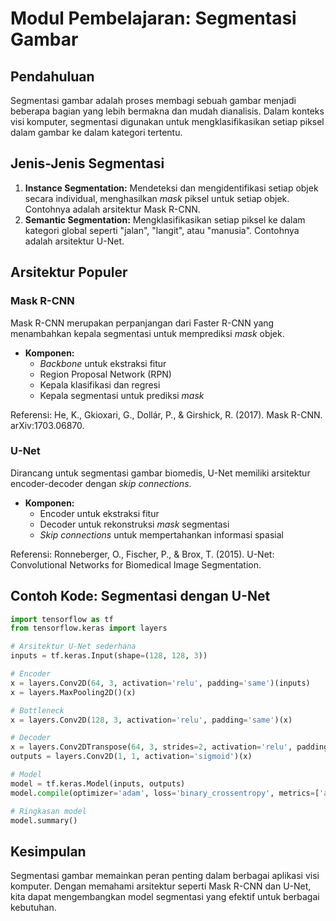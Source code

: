 # Modul Pembelajaran: Segmentasi Gambar

## Pendahuluan
Segmentasi gambar adalah proses membagi sebuah gambar menjadi beberapa bagian yang lebih bermakna dan mudah dianalisis. Dalam konteks visi komputer, segmentasi digunakan untuk mengklasifikasikan setiap piksel dalam gambar ke dalam kategori tertentu.

## Jenis-Jenis Segmentasi
1. **Instance Segmentation:** Mendeteksi dan mengidentifikasi setiap objek secara individual, menghasilkan *mask* piksel untuk setiap objek. Contohnya adalah arsitektur Mask R-CNN.
2. **Semantic Segmentation:** Mengklasifikasikan setiap piksel ke dalam kategori global seperti "jalan", "langit", atau "manusia". Contohnya adalah arsitektur U-Net.

## Arsitektur Populer

### Mask R-CNN
Mask R-CNN merupakan perpanjangan dari Faster R-CNN yang menambahkan kepala segmentasi untuk memprediksi *mask* objek.

- **Komponen:**
  - *Backbone* untuk ekstraksi fitur
  - Region Proposal Network (RPN)
  - Kepala klasifikasi dan regresi
  - Kepala segmentasi untuk prediksi *mask*

Referensi: He, K., Gkioxari, G., Dollár, P., & Girshick, R. (2017). Mask R-CNN. arXiv:1703.06870.

### U-Net
Dirancang untuk segmentasi gambar biomedis, U-Net memiliki arsitektur encoder-decoder dengan *skip connections*.

- **Komponen:**
  - Encoder untuk ekstraksi fitur
  - Decoder untuk rekonstruksi *mask* segmentasi
  - *Skip connections* untuk mempertahankan informasi spasial

Referensi: Ronneberger, O., Fischer, P., & Brox, T. (2015). U-Net: Convolutional Networks for Biomedical Image Segmentation. 

## Contoh Kode: Segmentasi dengan U-Net
```python
import tensorflow as tf
from tensorflow.keras import layers

# Arsitektur U-Net sederhana
inputs = tf.keras.Input(shape=(128, 128, 3))

# Encoder
x = layers.Conv2D(64, 3, activation='relu', padding='same')(inputs)
x = layers.MaxPooling2D()(x)

# Bottleneck
x = layers.Conv2D(128, 3, activation='relu', padding='same')(x)

# Decoder
x = layers.Conv2DTranspose(64, 3, strides=2, activation='relu', padding='same')(x)
outputs = layers.Conv2D(1, 1, activation='sigmoid')(x)

# Model
model = tf.keras.Model(inputs, outputs)
model.compile(optimizer='adam', loss='binary_crossentropy', metrics=['accuracy'])

# Ringkasan model
model.summary()
```

## Kesimpulan
Segmentasi gambar memainkan peran penting dalam berbagai aplikasi visi komputer. Dengan memahami arsitektur seperti Mask R-CNN dan U-Net, kita dapat mengembangkan model segmentasi yang efektif untuk berbagai kebutuhan.

